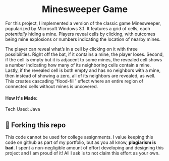 <h1 align="center">Minesweeper Game</h1>

<p>For this project, I implemented a version of the classic game Minesweeper, popularized by Microsoft Windows 3.1. It features a grid of cells, each <i>potentially</i> hiding a mine. Players reveal cells by clicking, with outcomes being mine explosions or numbers indicating the location of nearby mines.</p>

<p>The player can reveal what’s in a cell by clicking on it with three possibilities. Right off the bat, if it contains a mine, the player loses. Second, if the cell is empty but it is adjacent to some mines, the revealed cell shows a number indicating how many of its neighboring cells contain a mine. Lastly, if the revealed cell is both empty and has no neighbors with a mine, then instead of showing a zero, all of its neighbors are revealed, as well. This creates cascading “flood-fill” effect where an entire region of connected cells without mines is uncovered.</p>

<h4>How It's Made:</h4>
<p>Tech Used: Java</p>

## 🚨 Forking this repo

<p>This code cannot be used for college assignments. I value keeping this code on github as part of my portfolio, but as you all know, <b>plagiarism is bad</b>. I spent a non-negligible amount of effort developing and designing this project and I am proud of it! All I ask is to not claim this effort as your own.</p>
